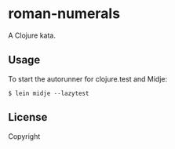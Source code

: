 # roman-numerals

A Clojure kata.

## Usage

To start the autorunner for clojure.test and Midje:

    $ lein midje --lazytest

## License

Copyright 